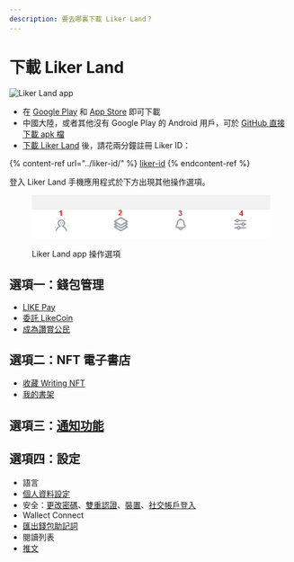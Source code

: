 ```yaml
---
description: 要去哪裏下載 Liker Land？
---
```


# 下載 Liker Land

![Liker Land app](../../.gitbook/assets/likecoin\_ad72\_appstore4\_fullpic\_chi.png)

* 在 [Google Play](https://play.google.com/store/apps/details?id=com.oice) 和 [App Store](https://apps.apple.com/hk/app/liker-land/id1248232355) 即可下載
* 中國大陸，或者其他沒有 Google Play 的 Android 用戶，可於 [GitHub 直接下載 apk 檔](https://github.com/likecoin/likecoin-app/releases)
* [下載 Liker Land](https://liker.land/getapp) 後，請花兩分鐘註冊 Liker ID：

{% content-ref url="../liker-id/" %}
[liker-id](../liker-id/)
{% endcontent-ref %}

登入 Liker Land 手機應用程式於下方出現其他操作選項。

<figure><img src="../../.gitbook/assets/Liker Land app menu.png" alt=""><figcaption><p>Liker Land app 操作選項</p></figcaption></figure>

## 選項一：錢包管理

* [LIKE Pay](../../general-guides/wallet/like-pay.md)
* [委託 LikeCoin](../../general-guides/stake/delegation-of-likecoin/)
* [成為讚賞公民](../civic-liker/be-a-civic-liker.md)

## 選項二：NFT 電子書店

* [收藏 Writing NFT](../../general-guides/writing-nft/collect-writing-nft/)
* [我的書架](../../general-guides/writing-nft/collect-writing-nft/dashboard.md)

## 選項三：[通知功能](../../general-guides/writing-nft/collect-writing-nft/notifications.md)

## 選項四：設定

* 語言
* [個人資料設定](../liker-id/edit-avatar-displayname.md)
* 安全：[更改密碼](../liker-id/register/reset-password.md)、[雙重認證](../liker-id/register/verifying-email-address.md)、[裝置](../liker-id/register/devices.md)、[社交帳戶登入](../liker-id/register/social-media-logins.md)
* Wallect Connect
* [匯出錢包助記詞](../liker-id/export-seed-words.md)
* 閱讀列表
* [推文](superlike.md)
